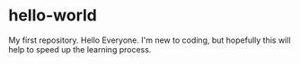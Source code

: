 # hello-world
My first repository.
Hello Everyone.
I'm new to coding, but hopefully this will help to speed up the learning process.
